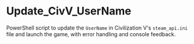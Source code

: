 # Update_CivV_UserName
PowerShell script to update the `UserName` in Civilization V's `steam_api.ini` file and launch the game, with error handling and console feedback.
